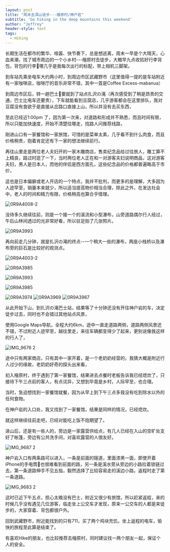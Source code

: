 ```yaml
---
layout: post
title: "周末去深山徒步---檜原村/神户岩"
subtitle: 'Go hiking in the deep mountains this weekend'
author: "Jeffrey"
header-style: text
tags:
  - Hiking
---
```




长期生活在都市的繁华、喧嚣、快节奏下，总是想逃离，周末一早是个大晴天，心血来潮，找了城市周边的一个小乡村---檜原村去徒步，大概早九点收拾好行李背包，背包的行李🧳哪几乎是我每次出行的标配，带上相机三脚架。

到车站先乘坐电车大约两小时，到周边市区武藏野市（这里值得一提的是车站附近有一家咖啡店，咖啡厅的音乐非常不错，其中一首是Coffee Excess-mabanua）

到周边市区后，转一趟巴士🚌要就到了站点扎沢の滝（再次感受到了稍是昂贵的交通，巴士比电车还要贵），下车就能看到豆腐店，几乎游客都会在这里排队，我对豆腐没有食欲于是直接从岔路口直接上山，所以并没有去买东西，

至此已经近1:00pm 了，因为第一次来，对道路和形成并不熟悉，而且时间有限，所以只能加快速度，开始不清楚往哪走，找路人问推荐线路，

刚进山口有一家餐馆和一家旅馆，可惜的是菜单太素，几乎看不到什么肉食，而且价格稍贵，抱着肯定还有下一家的想法继续前行。

再往山里走是两位老人夫妇开的一家木雕商店，售卖纪念品给过往旅人，雕工算不上精良，路过时逛了一下，当时两位老人正在和一对游客夫妇说明商品，这对游客夫妇，男人是日本人，而他的伴侣是西方面孔，这些纪念品的价格都普遍略高于市价，

这也是日本偏僻或老人开店的一个特点，我并不批判，而更多的是理解，大多因为人迹罕至，销量本来就少，所以适当提高物价相当合理，除此之外，在发达社会中，老人的时间和精力有限，价格稍高也算合乎情理。

![0R9A4008-2](https://github.com/jeffqi98/jeffqi98.github.io/assets/125366043/aaafc13b-3a69-421a-b015-8948073e7b42)



没待多久继续往前，则是一个接一个的溪流和小型瀑布，山旁道路偶尔行人经过，午后山林间透过的光非常好看，所以驻足拍了几张照片。

![0R9A3993](https://github.com/jeffqi98/jeffqi98.github.io/assets/125366043/a196a371-7e99-4e1a-b338-f3108dae083c)


再向前走几分钟，就是扎沢の滝的终点--一个稍大一些的瀑布，两座小栈桥以及瀑布旁的巨石是比较好的观测点。


![0R9A4003-2](https://github.com/jeffqi98/jeffqi98.github.io/assets/125366043/2880fd72-327e-4ec8-9d91-a683469a5f9c)


![0R9A3985](https://github.com/jeffqi98/jeffqi98.github.io/assets/125366043/70b2b3c1-4504-4d97-86c4-6e393f65de9c)


![0R9A3993](https://github.com/jeffqi98/jeffqi98.github.io/assets/125366043/b3e76585-d9d2-43c3-9cd5-b7c334863592)



![0R9A3985](https://github.com/jeffqi98/jeffqi98.github.io/assets/125366043/1072b1a1-001a-443c-b973-f44874fe9db1)


![0R9A3974](https://github.com/jeffqi98/jeffqi98.github.io/assets/125366043/f037a5a4-a432-4189-83e8-186f7055154d)
![0R9A3969](https://github.com/jeffqi98/jeffqi98.github.io/assets/125366043/9f4d8ecd-0e9c-4b3e-bc0e-3632c7598845)
![0R9A3967](https://github.com/jeffqi98/jeffqi98.github.io/assets/125366043/23d4f9f6-cda3-4f63-9790-793030927141)








从此开始下山，到扎沢の滝巴士站，结果等了十分钟还没有开往神户岩的车，决定徒步过去，同时也不会错过其他站点风景，

使用Google Maps导航，全程大约6km，途中一直走道路两侧，道路两侧风景还不错，不过附近人迹罕至，越往里走，来往车辆都变得少了起来，更别说像我这样的行人了，

![IMG_9676 2](https://github.com/jeffqi98/jeffqi98.github.io/assets/125366043/d065d58a-1b08-4178-a8b6-4d792b18a424)


途中只有两家商店，只有其中一家开着，是一个老奶奶经营的，我猜大概是附近行人过少的缘故，老奶奶好奇的探头出来看，

初入檜原村，终于遇到了第一家餐馆，结果进去点餐时老板告诉我已经熄炊了，只接待下午三点前的客人，有点诧异，又想到毕竟是乡村，人际罕至，也合理。

当时，急迫想找到一家餐馆就餐，因为从早上到下午三点多我没有吃到除水以外的任何食物。

在神户岩的入口处，我又找到了一家餐馆，结果是同样的情况，已经熄炊。

就这样继续往前走吧，已经对能吃上饭不抱期望了。

进山后，还是有一些人的，旁边是一家露营供给点，有几人已经在入山的空旷处支好了帐篷，旁边有公共洗手间，对喜欢露营的人很友好。

![IMG_9687 2](https://github.com/jeffqi98/jeffqi98.github.io/assets/125366043/46fc2a25-ff9e-426a-8e52-5f23edcdf868)


神户岩入口有两条路可以进入，一条是前面的隧道，里面漆黑一面，即使开着iPhone的手电筒🔦也很难看到前面的路，另一条是溪水旁从旁边的小路拉着锁链过去，第一条道路伸手不见五指，毅然选择了比较容易走的溪边小路，返程时走了第一条道路。


![IMG_9683 2](https://github.com/jeffqi98/jeffqi98.github.io/assets/125366043/7e21f84b-bfd3-468a-b72f-0c2c118fe8b5)



这时已近下午五点，担心太晚没有巴士，附近又很少有旅馆，所以赶紧返程，来的时候几乎没有遇见几位游客，临走坐上公交车才发现，原来一公交车的人都是来徒步的，大家穿着、背包都很户外。

回到武藏野市，附近能找到的只有711，买了两个鸡块充饥，坐上返程的电车，愉快的旅程至此算是结束了。

有喜欢Hike的朋友，也比较推荐去檜原村，同时建议找一两个朋友一起，保证个人的安全。




